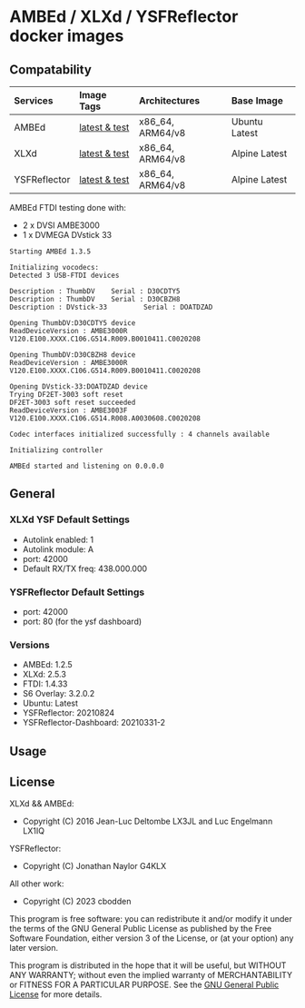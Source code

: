 # AMBEd / XLXd / YSFReflector docker images


## Compatability


| Services        | Image Tags            | Architectures           | Base Image         |
| :-------------- | :-------------------- | :-----------------------| :----------------- |
| AMBEd           | [latest & test](https://hub.docker.com/r/cbodden/ambed-docker/tags)         | x86_64, ARM64/v8        | Ubuntu Latest      |
| XLXd            | [latest & test](https://hub.docker.com/r/cbodden/xlxd-docker/tags)         | x86_64, ARM64/v8        | Alpine Latest      |
| YSFReflector    | [latest & test](https://hub.docker.com/r/cbodden/ysfreflector-docker/tags)         | x86_64, ARM64/v8        | Alpine Latest      |


AMBEd FTDI testing done with:
- 2 x DVSI AMBE3000
- 1 x DVMEGA DVstick 33
```
Starting AMBEd 1.3.5

Initializing vocodecs:
Detected 3 USB-FTDI devices

Description : ThumbDV    Serial : D30CDTY5
Description : ThumbDV    Serial : D30CBZH8
Description : DVstick-33         Serial : DOATDZAD

Opening ThumbDV:D30CDTY5 device
ReadDeviceVersion : AMBE3000R V120.E100.XXXX.C106.G514.R009.B0010411.C0020208

Opening ThumbDV:D30CBZH8 device
ReadDeviceVersion : AMBE3000R V120.E100.XXXX.C106.G514.R009.B0010411.C0020208

Opening DVstick-33:DOATDZAD device
Trying DF2ET-3003 soft reset
DF2ET-3003 soft reset succeeded
ReadDeviceVersion : AMBE3003F V120.E100.XXXX.C106.G514.R008.A0030608.C0020208

Codec interfaces initialized successfully : 4 channels available

Initializing controller

AMBEd started and listening on 0.0.0.0
```


## General

### XLXd YSF Default Settings
- Autolink enabled: 1
- Autolink module: A
- port: 42000
- Default RX/TX freq: 438.000.000

### YSFReflector Default Settings
- port: 42000
- port: 80 (for the ysf dashboard)

### Versions
- AMBEd: 1.2.5
- XLXd: 2.5.3
- FTDI: 1.4.33
- S6 Overlay: 3.2.0.2
- Ubuntu: Latest
- YSFReflector: 20210824
- YSFReflector-Dashboard: 20210331-2


## Usage


## License

XLXd && AMBEd:
- Copyright (C) 2016 Jean-Luc Deltombe LX3JL and Luc Engelmann LX1IQ

YSFReflector:
- Copyright (C) Jonathan Naylor G4KLX

All other work:
- Copyright (C) 2023 cbodden

This program is free software: you can redistribute it and/or modify it under the terms of the GNU General Public License as published by the Free Software Foundation, either version 3 of the License, or (at your option) any later version.

This program is distributed in the hope that it will be useful, but WITHOUT ANY WARRANTY; without even the implied warranty of MERCHANTABILITY or FITNESS FOR A PARTICULAR PURPOSE.  See the [GNU General Public License](./LICENSE) for more details.

